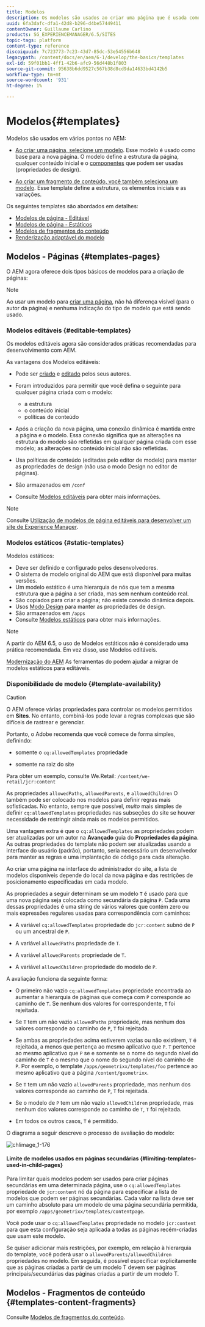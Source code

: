 ```yaml
---
title: Modelos
description: Os modelos são usados ao criar uma página que é usada como base para a nova página.
uuid: 6fa3dafc-dfa1-42d8-b296-d4be57449411
contentOwner: Guillaume Carlino
products: SG_EXPERIENCEMANAGER/6.5/SITES
topic-tags: platform
content-type: reference
discoiquuid: 7c723773-7c23-43d7-85dc-53e54556b648
legacypath: /content/docs/en/aem/6-1/develop/the-basics/templates
exl-id: 59f01bb1-4ff1-42b6-afc9-56d448b1f803
source-git-commit: 95638b6dd9527c567b38d8cd9da14633bd4142b5
workflow-type: tm+mt
source-wordcount: '931'
ht-degree: 1%

---
```


# Modelos{#templates}

Modelos são usados em vários pontos no AEM:

* [Ao criar uma página, selecione um modelo](#templates-pages). Esse modelo é usado como base para a nova página. O modelo define a estrutura da página, qualquer conteúdo inicial e o [componentes](/help/sites-authoring/default-components.md) que podem ser usadas (propriedades de design).

* [Ao criar um fragmento de conteúdo, você também seleciona um modelo](#templates-content-fragments). Esse template define a estrutura, os elementos iniciais e as variações.

Os seguintes templates são abordados em detalhes:

* [Modelos de página - Editável](/help/sites-developing/page-templates-editable.md)
* [Modelos de página - Estáticos](/help/sites-developing/page-templates-static.md)
* [Modelos de fragmentos do conteúdo](/help/sites-developing/content-fragment-templates.md)
* [Renderização adaptável do modelo](/help/sites-developing/templates-adaptive-rendering.md)

## Modelos - Páginas {#templates-pages}

O AEM agora oferece dois tipos básicos de modelos para a criação de páginas:

>[!NOTE]
>
>Ao usar um modelo para [criar uma página](/help/sites-authoring/managing-pages.md#creating-a-new-page), não há diferença visível (para o autor da página) e nenhuma indicação do tipo de modelo que está sendo usado.

### Modelos editáveis {#editable-templates}

Os modelos editáveis agora são considerados práticas recomendadas para desenvolvimento com AEM.

As vantagens dos Modelos editáveis:

* Pode ser [criado](/help/sites-authoring/templates.md#creating-a-new-template-template-author) e [editado](/help/sites-authoring/templates.md#editing-a-template-structure-template-author) pelos seus autores.

* Foram introduzidos para permitir que você defina o seguinte para qualquer página criada com o modelo:

   * a estrutura
   * o conteúdo inicial
   * políticas de conteúdo

* Após a criação da nova página, uma conexão dinâmica é mantida entre a página e o modelo. Essa conexão significa que as alterações na estrutura do modelo são refletidas em qualquer página criada com esse modelo; as alterações no conteúdo inicial não são refletidas.
* Usa políticas de conteúdo (editadas pelo editor de modelo) para manter as propriedades de design (não usa o modo Design no editor de páginas).
* São armazenados em `/conf`
* Consulte [Modelos editáveis](/help/sites-developing/page-templates-editable.md) para obter mais informações.

>[!NOTE]
>
>Consulte [Utilização de modelos de página editáveis para desenvolver um site de Experience Manager](https://experienceleague.adobe.com/docs/experience-manager-learn/sites/page-authoring/template-editor-feature-video-use.html?lang=en).

### Modelos estáticos {#static-templates}

Modelos estáticos:

* Deve ser definido e configurado pelos desenvolvedores.
* O sistema de modelo original do AEM que está disponível para muitas versões.
* Um modelo estático é uma hierarquia de nós que tem a mesma estrutura que a página a ser criada, mas sem nenhum conteúdo real.
* São copiados para criar a página; não existe conexão dinâmica depois.
* Usos [Modo Design](/help/sites-authoring/default-components-designmode.md) para manter as propriedades de design.
* São armazenados em `/apps`
* Consulte [Modelos estáticos](/help/sites-developing/page-templates-static.md) para obter mais informações.

>[!NOTE]
>
>A partir do AEM 6.5, o uso de Modelos estáticos não é considerado uma prática recomendada. Em vez disso, use Modelos editáveis.
>
>[Modernização do AEM](modernization-tools.md) As ferramentas do podem ajudar a migrar de modelos estáticos para editáveis.

### Disponibilidade de modelo {#template-availability}

>[!CAUTION]
>
>O AEM oferece várias propriedades para controlar os modelos permitidos em **Sites**. No entanto, combiná-los pode levar a regras complexas que são difíceis de rastrear e gerenciar.
>
>Portanto, o Adobe recomenda que você comece de forma simples, definindo:
>
>* somente o `cq:allowedTemplates` propriedade
>
>* somente na raiz do site
>
>Para obter um exemplo, consulte We.Retail: `/content/we-retail/jcr:content`
>
>As propriedades `allowedPaths`, `allowedParents`, e `allowedChildren` O também pode ser colocado nos modelos para definir regras mais sofisticadas. No entanto, sempre que possível, *muito* mais simples de definir `cq:allowedTemplates` propriedades nas subseções do site se houver necessidade de restringir ainda mais os modelos permitidos.
>
>Uma vantagem extra é que o `cq:allowedTemplates` as propriedades podem ser atualizadas por um autor na **Avançado** guia do **Propriedades da página**. As outras propriedades do template não podem ser atualizadas usando a interface do usuário (padrão), portanto, seria necessário um desenvolvedor para manter as regras e uma implantação de código para cada alteração.

Ao criar uma página na interface do administrador do site, a lista de modelos disponíveis depende do local da nova página e das restrições de posicionamento especificadas em cada modelo.

As propriedades a seguir determinam se um modelo `T` é usado para que uma nova página seja colocada como secundária da página `P`. Cada uma dessas propriedades é uma string de vários valores que contém zero ou mais expressões regulares usadas para correspondência com caminhos:

* A variável `cq:allowedTemplates` propriedade do `jcr:content` subnó de `P` ou um ancestral de `P`.

* A variável `allowedPaths` propriedade de `T`.

* A variável `allowedParents` propriedade de `T`.

* A variável `allowedChildren` propriedade do modelo de `P`.

A avaliação funciona da seguinte forma:

* O primeiro não vazio `cq:allowedTemplates` propriedade encontrada ao aumentar a hierarquia de páginas que começa com `P` corresponde ao caminho de `T`. Se nenhum dos valores for correspondente, `T` foi rejeitada.

* Se `T` tem um não vazio `allowedPaths` propriedade, mas nenhum dos valores corresponde ao caminho de `P`, `T` foi rejeitada.

* Se ambas as propriedades acima estiverem vazias ou não existirem, `T` é rejeitada, a menos que pertença ao mesmo aplicativo que `P`. `T` pertence ao mesmo aplicativo que `P` se e somente se o nome do segundo nível do caminho de `T` é o mesmo que o nome do segundo nível do caminho de `P`. Por exemplo, o template `/apps/geometrixx/templates/foo` pertence ao mesmo aplicativo que a página `/content/geometrixx`.

* Se `T` tem um não vazio `allowedParents` propriedade, mas nenhum dos valores corresponde ao caminho de `P`, `T` foi rejeitada.

* Se o modelo de `P` tem um não vazio `allowedChildren` propriedade, mas nenhum dos valores corresponde ao caminho de `T`, `T` foi rejeitada.

* Em todos os outros casos, `T` é permitido.

O diagrama a seguir descreve o processo de avaliação do modelo:

![chlimage_1-176](assets/chlimage_1-176.png)

#### Limite de modelos usados em páginas secundárias {#limiting-templates-used-in-child-pages}

Para limitar quais modelos podem ser usados para criar páginas secundárias em uma determinada página, use o `cq:allowedTemplates` propriedade de `jcr:content` nó da página para especificar a lista de modelos que podem ser páginas secundárias. Cada valor na lista deve ser um caminho absoluto para um modelo de uma página secundária permitida, por exemplo `/apps/geometrixx/templates/contentpage`.

Você pode usar o `cq:allowedTemplates` propriedade no modelo  `jcr:content` para que esta configuração seja aplicada a todas as páginas recém-criadas que usam este modelo.

Se quiser adicionar mais restrições, por exemplo, em relação à hierarquia do template, você poderá usar o `allowedParents/allowedChildren` propriedades no modelo. Em seguida, é possível especificar explicitamente que as páginas criadas a partir de um modelo T devem ser páginas principais/secundárias das páginas criadas a partir de um modelo T.

## Modelos - Fragmentos de conteúdo {#templates-content-fragments}

Consulte [Modelos de fragmentos do conteúdo](/help/sites-developing/content-fragment-templates.md).
